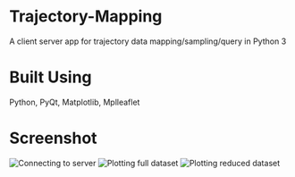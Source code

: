 # Trajectory-Mapping
A client server app for trajectory data mapping/sampling/query in Python 3

# Built Using
Python, PyQt, Matplotlib, Mplleaflet

# Screenshot
![Connecting to server](https://github.com/husmen/Trajectory-Mapping/images/screenshot_1.png)
![Plotting full dataset](https://github.com/husmen/Trajectory-Mapping/images/screenshot_2.png)
![Plotting reduced dataset](https://github.com/husmen/Trajectory-Mapping/images/screenshot_3.png)
